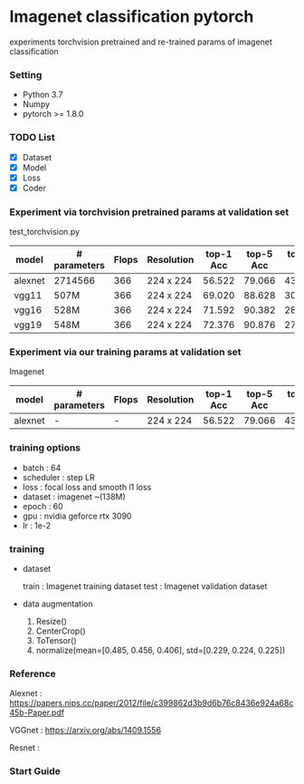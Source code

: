 # Imagenet classification pytorch

experiments torchvision pretrained and re-trained params of imagenet classification 

### Setting

- Python 3.7
- Numpy
- pytorch >= 1.8.0 

### TODO List

- [x] Dataset
- [x] Model
- [x] Loss
- [x] Coder

### Experiment via torchvision pretrained params at validation set

test_torchvision.py 

|model       | # parameters      | Flops              | Resolution | top-1 Acc | top-5 Acc | top-1 Err | top-5 Err | 
|------------|-------------------| ------------------ | ---------- | --------- |-----------|-----------| ----------|
|alexnet     | 2714566           |  366               | 224 x 224  | 56.522    | 79.066    | 43.478    | 20.934    | 
|vgg11       | 507M              |  366               | 224 x 224  | 69.020    | 88.628    | 30.980    | 11.372    | 
|vgg16       | 528M              |  366               | 224 x 224  | 71.592    | 90.382    | 28.408    | 9.618     | 
|vgg19       | 548M              |  366               | 224 x 224  | 72.376    | 90.876    | 27.624    | 9.124     | 



### Experiment via our training params at validation set

Imagenet

|model       | # parameters      | Flops              | Resolution | top-1 Acc | top-5 Acc | top-1 Err | top-5 Err | Training Time |
|------------|-------------------| ------------------ | ---------- | --------- |-----------|-----------| ----------|--------------| 
|alexnet     | -                 | -                  | 224 x 224  | 56.522    | 79.066    | 43.478    | 20.934    | 



### training options

- batch : 64
- scheduler : step LR
- loss : focal loss and smooth l1 loss
- dataset : imagenet ~(138M)
- epoch : 60
- gpu : nvidia geforce rtx 3090
- lr : 1e-2

### training

- dataset

    train : Imagenet training dataset
    test : Imagenet validation dataset

- data augmentation

    1. Resize()
    2. CenterCrop()
    3. ToTensor()
    4. normalize(mean=[0.485, 0.456, 0.406], std=[0.229, 0.224, 0.225])
    
### Reference

Alexnet : https://papers.nips.cc/paper/2012/file/c399862d3b9d6b76c8436e924a68c45b-Paper.pdf

VGGnet : https://arxiv.org/abs/1409.1556

Resnet :

### Start Guide


